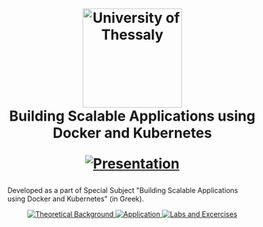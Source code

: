 <h1 align="center">
  <a href="https://uth.gr" title="University of Thessaly">
    <img alt="University of Thessaly" src="https://www.uth.gr/sites/default/files/contents/logos/UTH-logo-english.png" width="200px" height="200px" />
  </a>
  <br />
  Building Scalable Applications using Docker and Kubernetes
  <p align="center">
    <a href="https://github.com/AxilleasGalanis/Building-Scalable-Applications-using-Docker-and-Kubernetes/blob/main/Docker_Kubernetes_Presentation.pptx">
      <img alt="Presentation" src="https://img.shields.io/badge/Presentation-PDF-lightgrey.svg" />
    </a>
</p>
</h1>
Developed as a part of Special Subject "Building Scalable Applications using Docker and Kubernetes" (in Greek).


<p align="center">
   <a href="https://github.com/AxilleasGalanis/Building-Scalable-Applications-using-Docker-and-Kubernetes/blob/main/K8s_Docker.pdf">
    <img alt="Theoretical Background" src="https://img.shields.io/badge/Theoretical-Background-red.svg" />
  </a>
  <a href="https://github.com/AxilleasGalanis/Building-Scalable-Applications-using-Docker-and-Kubernetes/tree/main/SFM">
    <img alt="Application" src="https://img.shields.io/badge/Application-Realease-blue.svg" />
  </a>
  <a href="https://github.com/AxilleasGalanis/Building-Scalable-Applications-using-Docker-and-Kubernetes/blob/main/Labs.pdf">
    <img alt="Labs and Excercises" src="https://img.shields.io/badge/Labs_and-Excercises-orange.svg" />
  </a>
</p>
